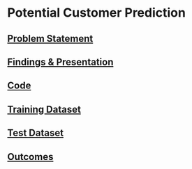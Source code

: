 # Potential Customer Prediction

## [Problem Statement](https://github.com/benjammin97/PotentialCustomerPrediction/blob/main/MSC550%20Fall%202021%20Final%20(6).pdf)
## [Findings & Presentation](https://github.com/benjammin97/PotentialCustomerPrediction/blob/main/Classifying%20Policyholders%20with%20Supervised%20Learning.pdf)
## [Code](https://github.com/benjammin97/PotentialCustomerPrediction/blob/main/auto_prediction_supervised_learning.ipynb)
## [Training Dataset](https://github.com/benjammin97/PotentialCustomerPrediction/blob/main/auto_policies_2020.csv)
## [Test Dataset](https://github.com/benjammin97/PotentialCustomerPrediction/blob/main/auto_potential_customers_2022.csv)
## [Outcomes]()
